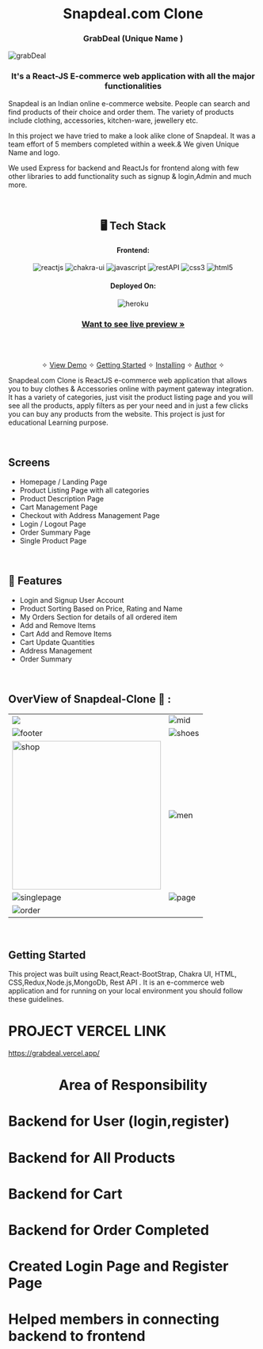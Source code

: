 
<h1 align="center">Snapdeal.com Clone</h1>
<h3 align="center"> GrabDeal (Unique Name )</h3>
<img src="https://user-images.githubusercontent.com/96861847/213928241-cd1725bf-128d-4150-b4f4-faf51803a17a.png"
" alt="grabDeal"/>
 
<h3 align="center">It's a React-JS E-commerce web application with all the major functionalities</h3>
Snapdeal is an Indian online e-commerce website. People can search and find products of their choice and order them. The variety of products include clothing, accessories, kitchen-ware, jewellery etc.

In this project we have tried to make a look alike clone of Snapdeal. It was a team effort of 5 members completed within a week.& We given Unique Name and logo.

We used Express for backend and ReactJs for frontend along with few other libraries to add functionality such as signup & login,Admin and much more.

<br />

<h2 align="center">🖥️ Tech Stack</h2>


<h4 align="center">Frontend:</h4>

<p align="center">
  <img src="https://img.shields.io/badge/React-20232A?style=for-the-badge&logo=react&logoColor=61DAFB" alt="reactjs" />
  <img src="https://img.shields.io/badge/Chakra%20UI-3bc7bd?style=for-the-badge&logo=chakraui&logoColor=white" alt="chakra-ui" />
  <img src="https://img.shields.io/badge/JavaScript-323330?style=for-the-badge&logo=javascript&logoColor=F7DF1E" alt="javascript" />
  <img src="https://img.shields.io/badge/Rest_API-02303A?style=for-the-badge&logo=react-router&logoColor=white" alt="restAPI" />
  <img src="https://img.shields.io/badge/CSS3-1572B6?style=for-the-badge&logo=css3&logoColor=white" alt="css3" />
  <img src="https://img.shields.io/badge/HTML5-E34F26?style=for-the-badge&logo=html5&logoColor=white" alt="html5" />
</p>


<h4 align="center">Deployed On:</h4>

<p align="center">

  <img src="https://img.shields.io/badge/vercel-430098?style=for-the-badge&logo=vercel&logoColor=white" alt="heroku" />
</p>



<h3 align="center"><a href="https://grabdeal.vercel.app/"><strong>Want to see live preview »</strong></a></h3>



<br />

<p align="center">
  <br />&#10023;
  <a href="#Demo">View Demo</a> &#10023;
  <a href="#Getting-Started">Getting Started</a> &#10023; 
  <a href="#Install">Installing</a> &#10023;
  <a href="#Contact">Author</a> &#10023;
</p>


Snapdeal.com Clone is ReactJS e-commerce web application that allows you to buy  clothes & Accessories online with payment gateway integration. It has a variety of categories, just visit the product listing page and you will see all the products, apply filters as per your need and in just a few clicks you can buy any products from the website. This project is just for educational
Learning purpose.

<br />

## Screens 
- Homepage / Landing Page
- Product Listing Page with all categories
- Product Description Page
- Cart Management Page
- Checkout with Address Management Page
- Login / Logout Page
- Order Summary Page
- Single Product Page


<br />


## 🚀 Features
- Login and Signup User Account
- Product Sorting Based on Price, Rating and Name
- My Orders Section for details of all ordered item
-  Add and Remove Items
- Cart Add and Remove Items 
- Cart Update Quantities 
- Address Management
- Order Summary

<br />

## OverView of Snapdeal-Clone 🙈 :



<table>
  <tr>
    <td> <img src="https://user-images.githubusercontent.com/96861847/213927636-c7a6f2e0-c8a2-4344-b4cf-e7add9e60dab.png"/></td>
    <td><img src="https://user-images.githubusercontent.com/96861847/213927662-7001b0a0-0b5b-4d3c-88bd-ac3b2393542e.png"
 alt="mid" /></td>
  </tr>
  <tr>
   <td><img src="https://user-images.githubusercontent.com/96861847/213927680-b5dfde50-32b2-4f59-a69a-1deb1d0898bb.png"
  alt="footer" /></td>
    <td><img src="https://user-images.githubusercontent.com/96861847/213927697-fadb37b5-448b-4d16-b067-b879b512b81b.png"
c alt="shoes" /></td>
  </tr>
  <tr>
    <td><img src="https://user-images.githubusercontent.com/96861847/213927707-15e90440-8c29-4199-a497-d6d52d39cf67.png"
 height="300px" alt="shop" /></td>
    <td><img src="https://user-images.githubusercontent.com/96861847/213927724-d938142e-eaee-4715-8d3a-b36fefc31ac0.png"
c alt="men" /></td>
  </tr>
  <tr>
    <td><img src="https://user-images.githubusercontent.com/96861847/213927730-c454e02b-fdef-414d-8419-975700afead3.png"
c alt="singlepage" /></td>
    <td><img src="https://user-images.githubusercontent.com/96861847/213927750-3d2b3b09-af87-4ad4-923c-e06d7736d341.png"
 alt="page" /></td>
  </tr>
   <tr>
    <td><img src="https://user-images.githubusercontent.com/96861847/213927760-805c9bd9-285b-4e3b-85f5-adac4e4a7b75.png"
 alt="order" /></td>
   
  </tr>


</table>

<br />



## Getting Started

This project was built using React,React-BootStrap, Chakra UI, HTML, CSS,Redux,Node.js,MongoDb, Rest API . It is an e-commerce web application and for running on your local environment you should follow these guidelines.


# PROJECT VERCEL LINK
https://grabdeal.vercel.app/

<h1 align="center">Area of Responsibility</h1>

# Backend for User (login,register)
# Backend for All Products
# Backend for Cart
# Backend for Order Completed
# Created Login Page and Register Page
# Helped members in connecting backend to frontend

